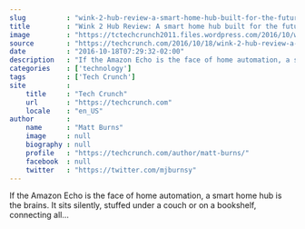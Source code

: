 ```yaml
---
slug          : "wink-2-hub-review-a-smart-home-hub-built-for-the-future"
title         : "Wink 2 Hub Review: A smart home hub built for the future"
image         : "https://tctechcrunch2011.files.wordpress.com/2016/10/wink-hub-2-3-of-3.jpg?w=764&h=400&crop=1"
source        : "https://techcrunch.com/2016/10/18/wink-2-hub-review-a-smart-home-hub-built-for-the-future/"
date          : "2016-10-18T07:29:32-02:00"
description   : "If the Amazon Echo is the face of home automation, a smart home hub is the brains. It sits silently, stuffed under a couch or on a bookshelf, connecting all..."
categories    : ['technology']
tags          : ['Tech Crunch']
site          :
    title     : "Tech Crunch"
    url       : "https://techcrunch.com"
    locale    : "en_US"
author        :
    name      : "Matt Burns"
    image     : null
    biography : null
    profile   : "https://techcrunch.com/author/matt-burns/"
    facebook  : null
    twitter   : "https://twitter.com/mjburnsy"
---
```


If the Amazon Echo is the face of home automation, a smart home hub is the brains. It sits silently, stuffed under a couch or on a bookshelf, connecting all...
